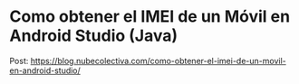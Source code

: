 # Como obtener el IMEI de un Móvil en Android Studio (Java) 

Post: https://blog.nubecolectiva.com/como-obtener-el-imei-de-un-movil-en-android-studio/ 
